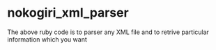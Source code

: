 nokogiri_xml_parser
===================

The above ruby code is to parser any XML file and to retrive particular information which you want